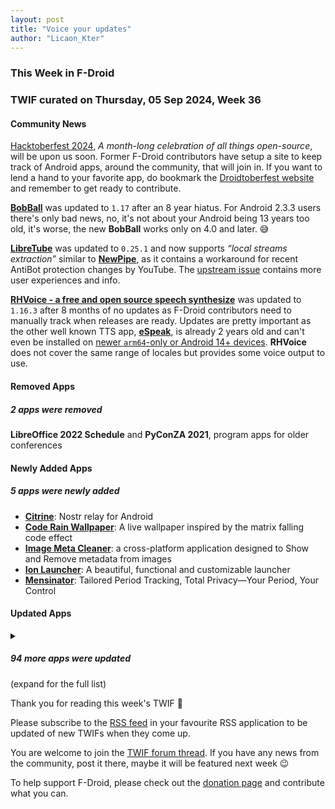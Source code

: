 ```yaml
---
layout: post
title: "Voice your updates"
author: "Licaon_Kter"
---
```


### This Week in F-Droid

### TWIF curated on Thursday, 05 Sep 2024, Week 36

#### Community News
[Hacktoberfest 2024](https://hacktoberfest.com/), _A month-long celebration of all things open-source_, will be upon us soon. Former F-Droid contributors have setup a site to keep track of Android apps, around the community, that will join in. If you want to lend a hand to your favorite app, do bookmark the [Droidtoberfest website](https://droidtoberfest.sylviavanos.nl/) and remember to get ready to contribute.

**[BobBall](https://f-droid.org/packages/org.bobstuff.bobball)** was updated to `1.17` after an 8 year hiatus. For Android 2.3.3 users there's only bad news, no, it's not about your Android being 13 years too old, it's worse, the new **BobBall** works only on 4.0 and later. 😅 

**[LibreTube](https://f-droid.org/packages/com.github.libretube)** was updated to `0.25.1` and now supports _“local streams extraction”_ similar to **[NewPipe](https://f-droid.org/packages/org.schabi.newpipe/)**, as it contains a workaround for recent AntiBot protection changes by YouTube. The [upstream issue](https://github.com/libre-tube/LibreTube/issues/6389) contains more user experiences and info.

**[RHVoice \- a free and open source speech synthesize](https://f-droid.org/packages/com.github.olga_yakovleva.rhvoice.android)** was updated to `1.16.3` after 8 months of no updates as F-Droid contributors need to manually track when releases are ready. Updates are pretty important as the other well known TTS app, **[eSpeak](https://f-droid.org/packages/com.reecedunn.espeak/)**, is already 2 years old and can't even be installed on [newer `arm64`-only or Android 14+ devices](https://github.com/espeak-ng/espeak-ng/issues/1819). **RHVoice** does not cover the same range of locales but provides some voice output to use.


#### Removed Apps
##### 2 apps were removed
**LibreOffice 2022 Schedule** and **PyConZA 2021**, program apps for older conferences

#### Newly Added Apps
##### 5 apps were newly added
* **[Citrine](https://f-droid.org/packages/com.greenart7c3.citrine)**: Nostr relay for Android
* **[Code Rain Wallpaper](https://f-droid.org/packages/one.zagura.CodeRainWall)**: A live wallpaper inspired by the matrix falling code effect
* **[Image Meta Cleaner](https://f-droid.org/packages/code.alimiracle.image_meta_cleaner)**: a cross\-platform application designed to Show and Remove metadata from images
* **[Ion Launcher](https://f-droid.org/packages/one.zagura.IonLauncher)**: A beautiful, functional and customizable launcher
* **[Mensinator](https://f-droid.org/packages/com.mensinator.app)**: Tailored Period Tracking, Total Privacy—Your Period, Your Control

#### Updated Apps
<details markdown=1>
<summary><h5>94 more apps were updated</h5> (expand for the full list)</summary>

* **[AAAAXY](https://f-droid.org/packages/io.github.divverent.aaaaxy)** was updated to `1.5.183+20240821.3502.3941a3b5`
* **[addy\.io \(formerly AnonAddy\)](https://f-droid.org/packages/host.stjin.anonaddy)** was updated to `v5.3.1`
* **[Alovoa](https://f-droid.org/packages/com.alovoa.expo)** was updated to `1.12.0`
* **[Amber](https://f-droid.org/packages/com.greenart7c3.nostrsigner)** was updated to `1.3.2`
* **[Aria for Misskey](https://f-droid.org/packages/com.poppingmoon.aria)** was updated to `0.14.4`
* **[AVNC](https://f-droid.org/packages/com.gaurav.avnc)** was updated to `2.6.1`
* **[BLE Radar](https://f-droid.org/packages/f.cking.software)** was updated to `0.26.5-beta`
* **[Book's Story](https://f-droid.org/packages/ua.acclorite.book_story)** was updated to `1.2.0`
* **[Brainf](https://f-droid.org/packages/com.fredhappyface.brainf)** was updated to `20240826`
* **[Cache Cleaner](https://f-droid.org/packages/com.github.bmx666.appcachecleaner)** was updated to `2.2.0`
* **[Capy Reader](https://f-droid.org/packages/com.capyreader.app)** was updated to `2024.08.1037`
* **[Cartes IGN](https://f-droid.org/packages/fr.ign.geoportail)** was updated to `3.1.7`
* **[Casio G\-Shock Smart Sync](https://f-droid.org/packages/org.avmedia.gshockGoogleSync)** was updated to `14.2`
* **[Catima — Loyalty Card Wallet](https://f-droid.org/packages/me.hackerchick.catima)** was updated to `2.31.1`
* **[Chaldea](https://f-droid.org/packages/cc.narumi.chaldea.fdroid)** was updated to `2.5.13`
* **[Ciyue](https://f-droid.org/packages/org.eu.mumulhl.ciyue)** was updated to `0.5.0`
* **[Copy SMS Code \- OTP Helper](https://f-droid.org/packages/io.github.jd1378.otphelper)** was updated to `1.16.4`
* **[Deku SMS](https://f-droid.org/packages/com.afkanerd.deku)** was updated to `0.48.0`
* **[Delta Chat](https://f-droid.org/packages/com.b44t.messenger)** was updated to `1.46.13`
* **[Discreet Launcher](https://f-droid.org/packages/com.vincent_falzon.discreetlauncher)** was updated to `v7.6.0`
* **[Drinkable](https://f-droid.org/packages/com.moimob.drinkable)** was updated to `1.52.0`
* **[Easy Launcher \- Minimal launcher](https://f-droid.org/packages/app.easy.launcher)** was updated to `0.2.3`
* **[Ente Auth](https://f-droid.org/packages/io.ente.auth)** was updated to `3.1.3`
* **[Ente Photos](https://f-droid.org/packages/io.ente.photos.fdroid)** was updated to `0.9.27`
* **[Everyday Tasks](https://f-droid.org/packages/de.jepfa.personaltasklogger)** was updated to `1.7.3`
* **[Evil Insult Generator](https://f-droid.org/packages/com.evilinsult)** was updated to `4.3`
* **[EweSticker](https://f-droid.org/packages/com.fredhappyface.ewesticker)** was updated to `20240825`
* **[FairEmail](https://f-droid.org/packages/eu.faircode.email)** was updated to `1.2225`
* **[Flux News](https://f-droid.org/packages/de.circle_dev.flux_news)** was updated to `1.6.2`
* **[FreedomBox](https://f-droid.org/packages/org.freedombox.freedombox)** was updated to `0.7`
* **[Fridgey](https://f-droid.org/packages/lying.fengfeng.foodrecords)** was updated to `1.9`
* **[Hamburger](https://f-droid.org/packages/de.freehamburger)** was updated to `1.6`
* **[Healthy Battery Charging](https://f-droid.org/packages/biz.binarysolutions.healthybatterycharging)** was updated to `2.0.7`
* **[HTTP Request Shortcuts](https://f-droid.org/packages/ch.rmy.android.http_shortcuts)** was updated to `3.18.0`
* **[idTech4A\+\+](https://f-droid.org/packages/com.karin.idTech4Amm)** was updated to `1.1.0harmattan56natasha`
* **[Infomaniak kDrive](https://f-droid.org/packages/com.infomaniak.drive)** was updated to `5.0.5`
* **[Infomaniak Mail](https://f-droid.org/packages/com.infomaniak.mail)** was updated to `1.4.6`
* **[Jami](https://f-droid.org/packages/cx.ring)** was updated to `20240823-01`
* **[Jellyfin for Android TV](https://f-droid.org/packages/org.jellyfin.androidtv)** was updated to `0.17.4`
* **[Jitsi Meet](https://f-droid.org/packages/org.jitsi.meet)** was updated to `24.3.0`
* **[Keysh](https://f-droid.org/packages/io.github.hufrea.keysh)** was updated to `0.1.4`
* **[kitshn \(for Tandoor\)](https://f-droid.org/packages/de.kitshn.android)** was updated to `1.0.0-alpha.5`
* **[Klick'r \- Smart AutoClicker](https://f-droid.org/packages/com.buzbuz.smartautoclicker)** was updated to `3.0.2`
* **[Lyrics Grabbr](https://f-droid.org/packages/com.illusionman1212.lyricsgrabbr)** was updated to `1.1.1`
* **[Lyrion](https://f-droid.org/packages/com.craigd.lmsmaterial.app)** was updated to `0.7.0`
* **[Mill](https://f-droid.org/packages/com.calcitem.sanmill)** was updated to `4.17.3`
* **[Money Manager Ex](https://f-droid.org/packages/com.money.manager.ex)** was updated to `2024.08.25`
* **[My Brain](https://f-droid.org/packages/com.mhss.app.mybrain)** was updated to `2.0.0`
* **[My Expenses](https://f-droid.org/packages/org.totschnig.myexpenses)** was updated to `3.8.7.1`
* **[Next Player](https://f-droid.org/packages/dev.anilbeesetti.nextplayer)** was updated to `0.12.2`
* **[Nextcloud Dev](https://f-droid.org/packages/com.nextcloud.android.beta)** was updated to `20240827`
* **[Open Markdown Notes \(OMN\)](https://f-droid.org/packages/net.basov.omn.fdroid)** was updated to `00.34.00`
* **[OpenAthena™ for Android](https://f-droid.org/packages/com.openathena)** was updated to `0.21.2`
* **[Orgzly Revived](https://f-droid.org/packages/com.orgzlyrevived)** was updated to `1.8.26`
* **[Orion Viewer \- Pdf & Djvu](https://f-droid.org/packages/universe.constellation.orion.viewer)** was updated to `0.95.0`
* **[Padland](https://f-droid.org/packages/com.mikifus.padland)** was updated to `3.1`
* **[Persian Calendar](https://f-droid.org/packages/com.byagowi.persiancalendar)** was updated to `9.2.0`
* **[personalDNSfilter](https://f-droid.org/packages/dnsfilter.android)** was updated to `1.50.56.0`
* **[Petals](https://f-droid.org/packages/br.com.colman.petals)** was updated to `3.28.1`
* **[PhotoChiotte](https://f-droid.org/packages/la.daube.photochiotte)** was updated to `1.56`
* **[Photok](https://f-droid.org/packages/dev.leonlatsch.photok)** was updated to `1.7.4`
* **[PixelDroid](https://f-droid.org/packages/org.pixeldroid.app)** was updated to `1.0.beta35`
* **[Podcini\.R \- Podcast instrument](https://f-droid.org/packages/ac.mdiq.podcini.R)** was updated to `6.4.0`
* **[Power Ampache 2](https://f-droid.org/packages/luci.sixsixsix.powerampache2.fdroid)** was updated to `1.00-66-fdroid`
* **[Quote Unquote](https://f-droid.org/packages/com.github.jameshnsears.quoteunquote)** was updated to `4.43.0-fdroid`
* **[Rank\-My\-Favs](https://f-droid.org/packages/com.dessalines.rankmyfavs)** was updated to `0.3.3`
* **[RedReader](https://f-droid.org/packages/org.quantumbadger.redreader)** was updated to `1.24.1`
* **[RiMusic](https://f-droid.org/packages/it.fast4x.rimusic)** was updated to `0.6.49.2`
* **[Rush](https://f-droid.org/packages/com.shub39.rush)** was updated to `2.0.0`
* **[Save Locally: Share2Storage](https://f-droid.org/packages/com.mateusrodcosta.apps.share2storage)** was updated to `1.3.1`
* **[Sayboard](https://f-droid.org/packages/com.elishaazaria.sayboard)** was updated to `v4.2.1`
* **[SCEE](https://f-droid.org/packages/de.westnordost.streetcomplete.expert)** was updated to `58.22`
* **[SchildiChat](https://f-droid.org/packages/de.spiritcroc.riotx)** was updated to `1.6.20.sc80`
* **[SelfPrivacy](https://f-droid.org/packages/pro.kherel.selfprivacy)** was updated to `0.12.2`
* **[Session F\-Droid](https://f-droid.org/packages/network.loki.messenger.fdroid)** was updated to `1.19.2`
* **[SimpleMarkdown](https://f-droid.org/packages/com.wbrawner.simplemarkdown.free)** was updated to `1.0.2-free`
* **[SimpleX Chat](https://f-droid.org/packages/chat.simplex.app)** was updated to `6.0.3`
* **[SpMp](https://f-droid.org/packages/com.toasterofbread.spmp)** was updated to `0.4.1`
* **[Tailscale](https://f-droid.org/packages/com.tailscale.ipn)** was updated to `1.72.0`
* **[The One App](https://f-droid.org/packages/io.theoneapp)** was updated to `1.1.4`
* **[Thumb\-Key](https://f-droid.org/packages/com.dessalines.thumbkey)** was updated to `3.4.2`
* **[Timed Shutdown \[No Root\]](https://f-droid.org/packages/com.maforn.timedshutdown)** was updated to `v2.60`
* **[TourCount](https://f-droid.org/packages/com.wmstein.tourcount)** was updated to `3.5.0`
* **[Traccar Client](https://f-droid.org/packages/org.traccar.client)** was updated to `7.6`
* **[Traditional T9](https://f-droid.org/packages/io.github.sspanak.tt9)** was updated to `37.0`
* **[Trail Sense](https://f-droid.org/packages/com.kylecorry.trail_sense)** was updated to `6.3.0`
* **[TransektCount](https://f-droid.org/packages/com.wmstein.transektcount)** was updated to `4.1.0`
* **[TriPeaks](https://f-droid.org/packages/ogz.tripeaks)** was updated to `1.1.3`
* **[Unciv](https://f-droid.org/packages/com.unciv.app)** was updated to `4.13.3`
* **[Vespucci](https://f-droid.org/packages/de.blau.android)** was updated to `20.1.2.0`
* **[VRChat Android Assistant](https://f-droid.org/packages/cc.sovellus.vrcaa)** was updated to `2.0.1`
* **[YAM Launcher](https://f-droid.org/packages/eu.ottop.yamlauncher)** was updated to `1.0`
* **[You Have Mail](https://f-droid.org/packages/dev.lbeernaert.youhavemail)** was updated to `0.16.4`
* **[Youamp](https://f-droid.org/packages/ru.stersh.youamp)** was updated to `1.0.2`

</details>

Thank you for reading this week's TWIF 🙂

Please subscribe to the [RSS feed](https://f-droid.org/news/) in your favourite RSS application to be updated of new TWIFs when they come up.

You are welcome to join the [TWIF forum thread](https://forum.f-droid.org/t/new-twif-submission-thread/23546). If you have any news from the community, post it there, maybe it will be featured next week 😉

To help support F-Droid, please check out the [donation page](https://f-droid.org/donate/) and contribute what you can.

